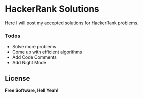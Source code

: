 # HackerRank Solutions

Here I will post my accepted solutions for HackerRank problems. 


### Todos

 - Solve more problems
 - Come up with efficient algorithms
 - Add Code Comments
 - Add Night Mode

License
----

**Free Software, Hell Yeah!**
